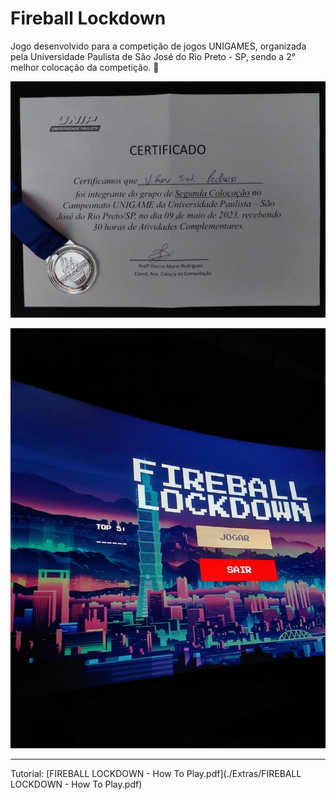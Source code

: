 # Fireball Lockdown

Jogo desenvolvido para a competição de jogos UNIGAMES, organizada pela Universidade Paulista de São José do Rio Preto - SP, sendo a 2° melhor colocação da competição. 🥈

![image](./Extras/Certificado17052023.jpg)

![image](./Extras/PhotoFL.jpg)

------

Tutorial: [FIREBALL LOCKDOWN - How To Play.pdf](./Extras/FIREBALL LOCKDOWN - How To Play.pdf)


